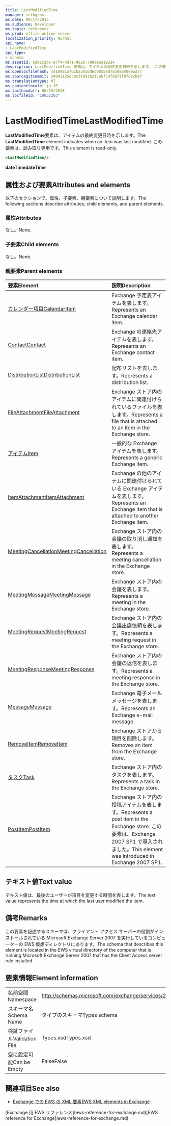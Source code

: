 ```yaml
---
title: LastModifiedTime
manager: sethgros
ms.date: 09/17/2015
ms.audience: Developer
ms.topic: reference
ms.prod: office-online-server
localization_priority: Normal
api_name:
- LastModifiedTime
api_type:
- schema
ms.assetid: 6db2cabc-e7f4-4d71-962b-789de6a192a4
description: LastModifiedTime 要素は、アイテムの最終変更日時を示します。 この要素は、読み取り専用です。
ms.openlocfilehash: c410481af62ba3016d6d0855ed76598849eeaa77
ms.sourcegitcommit: 34041125dc8c5f993b21cebfc4f8b72f0fd2cb6f
ms.translationtype: MT
ms.contentlocale: ja-JP
ms.lasthandoff: 06/25/2018
ms.locfileid: "19832203"
---
```

# <a name="lastmodifiedtime"></a><span data-ttu-id="f3e31-104">LastModifiedTime</span><span class="sxs-lookup"><span data-stu-id="f3e31-104">LastModifiedTime</span></span>

<span data-ttu-id="f3e31-105">**LastModifiedTime**要素は、アイテムの最終変更日時を示します。</span><span class="sxs-lookup"><span data-stu-id="f3e31-105">The **LastModifiedTime** element indicates when an item was last modified.</span></span> <span data-ttu-id="f3e31-106">この要素は、読み取り専用です。</span><span class="sxs-lookup"><span data-stu-id="f3e31-106">This element is read-only.</span></span> 
  
```xml
<LastModifiedTime/>
```

 <span data-ttu-id="f3e31-107">**dateTime**</span><span class="sxs-lookup"><span data-stu-id="f3e31-107">**dateTime**</span></span>
## <a name="attributes-and-elements"></a><span data-ttu-id="f3e31-108">属性および要素</span><span class="sxs-lookup"><span data-stu-id="f3e31-108">Attributes and elements</span></span>

<span data-ttu-id="f3e31-109">以下のセクションで、属性、子要素、親要素について説明します。</span><span class="sxs-lookup"><span data-stu-id="f3e31-109">The following sections describe attributes, child elements, and parent elements.</span></span>
  
### <a name="attributes"></a><span data-ttu-id="f3e31-110">属性</span><span class="sxs-lookup"><span data-stu-id="f3e31-110">Attributes</span></span>

<span data-ttu-id="f3e31-111">なし。</span><span class="sxs-lookup"><span data-stu-id="f3e31-111">None.</span></span>
  
### <a name="child-elements"></a><span data-ttu-id="f3e31-112">子要素</span><span class="sxs-lookup"><span data-stu-id="f3e31-112">Child elements</span></span>

<span data-ttu-id="f3e31-113">なし。</span><span class="sxs-lookup"><span data-stu-id="f3e31-113">None.</span></span>
  
### <a name="parent-elements"></a><span data-ttu-id="f3e31-114">親要素</span><span class="sxs-lookup"><span data-stu-id="f3e31-114">Parent elements</span></span>

|<span data-ttu-id="f3e31-115">**要素**</span><span class="sxs-lookup"><span data-stu-id="f3e31-115">**Element**</span></span>|<span data-ttu-id="f3e31-116">**説明**</span><span class="sxs-lookup"><span data-stu-id="f3e31-116">**Description**</span></span>|
|:-----|:-----|
|[<span data-ttu-id="f3e31-117">カレンダー項目</span><span class="sxs-lookup"><span data-stu-id="f3e31-117">CalendarItem</span></span>](calendaritem.md) <br/> |<span data-ttu-id="f3e31-118">Exchange 予定表アイテムを表します。</span><span class="sxs-lookup"><span data-stu-id="f3e31-118">Represents an Exchange calendar item.</span></span>  <br/> |
|[<span data-ttu-id="f3e31-119">Contact</span><span class="sxs-lookup"><span data-stu-id="f3e31-119">Contact</span></span>](contact.md) <br/> |<span data-ttu-id="f3e31-120">Exchange の連絡先アイテムを表します。</span><span class="sxs-lookup"><span data-stu-id="f3e31-120">Represents an Exchange contact item.</span></span>  <br/> |
|[<span data-ttu-id="f3e31-121">DistributionList</span><span class="sxs-lookup"><span data-stu-id="f3e31-121">DistributionList</span></span>](distributionlist.md) <br/> |<span data-ttu-id="f3e31-122">配布リストを表します。</span><span class="sxs-lookup"><span data-stu-id="f3e31-122">Represents a distribution list.</span></span>  <br/> |
|[<span data-ttu-id="f3e31-123">FileAttachment</span><span class="sxs-lookup"><span data-stu-id="f3e31-123">FileAttachment</span></span>](fileattachment.md) <br/> |<span data-ttu-id="f3e31-124">Exchange ストア内のアイテムに関連付けられているファイルを表します。</span><span class="sxs-lookup"><span data-stu-id="f3e31-124">Represents a file that is attached to an item in the Exchange store.</span></span>  <br/> |
|[<span data-ttu-id="f3e31-125">アイテム</span><span class="sxs-lookup"><span data-stu-id="f3e31-125">Item</span></span>](item.md) <br/> |<span data-ttu-id="f3e31-126">一般的な Exchange アイテムを表します。</span><span class="sxs-lookup"><span data-stu-id="f3e31-126">Represents a generic Exchange item.</span></span>  <br/> |
|[<span data-ttu-id="f3e31-127">ItemAttachment</span><span class="sxs-lookup"><span data-stu-id="f3e31-127">ItemAttachment</span></span>](itemattachment.md) <br/> |<span data-ttu-id="f3e31-128">Exchange の他のアイテムに関連付けられている Exchange アイテムを表します。</span><span class="sxs-lookup"><span data-stu-id="f3e31-128">Represents an Exchange item that is attached to another Exchange item.</span></span>  <br/> |
|[<span data-ttu-id="f3e31-129">MeetingCancellation</span><span class="sxs-lookup"><span data-stu-id="f3e31-129">MeetingCancellation</span></span>](meetingcancellation.md) <br/> |<span data-ttu-id="f3e31-130">Exchange ストア内の会議の取り消し通知を表します。</span><span class="sxs-lookup"><span data-stu-id="f3e31-130">Represents a meeting cancellation in the Exchange store.</span></span>  <br/> |
|[<span data-ttu-id="f3e31-131">MeetingMessage</span><span class="sxs-lookup"><span data-stu-id="f3e31-131">MeetingMessage</span></span>](meetingmessage.md) <br/> |<span data-ttu-id="f3e31-132">Exchange ストア内の会議を表します。</span><span class="sxs-lookup"><span data-stu-id="f3e31-132">Represents a meeting in the Exchange store.</span></span>  <br/> |
|[<span data-ttu-id="f3e31-133">MeetingRequest</span><span class="sxs-lookup"><span data-stu-id="f3e31-133">MeetingRequest</span></span>](meetingrequest.md) <br/> |<span data-ttu-id="f3e31-134">Exchange ストア内の会議出席依頼を表します。</span><span class="sxs-lookup"><span data-stu-id="f3e31-134">Represents a meeting request in the Exchange store.</span></span>  <br/> |
|[<span data-ttu-id="f3e31-135">MeetingResponse</span><span class="sxs-lookup"><span data-stu-id="f3e31-135">MeetingResponse</span></span>](meetingresponse.md) <br/> |<span data-ttu-id="f3e31-136">Exchange ストア内の会議の返信を表します。</span><span class="sxs-lookup"><span data-stu-id="f3e31-136">Represents a meeting response in the Exchange store.</span></span>  <br/> |
|[<span data-ttu-id="f3e31-137">Message</span><span class="sxs-lookup"><span data-stu-id="f3e31-137">Message</span></span>](message-ex15websvcsotherref.md) <br/> |<span data-ttu-id="f3e31-138">Exchange 電子メール メッセージを表します。</span><span class="sxs-lookup"><span data-stu-id="f3e31-138">Represents an Exchange e-mail message.</span></span>  <br/> |
|[<span data-ttu-id="f3e31-139">RemoveItem</span><span class="sxs-lookup"><span data-stu-id="f3e31-139">RemoveItem</span></span>](removeitem.md) <br/> |<span data-ttu-id="f3e31-140">Exchange ストアから項目を削除します。</span><span class="sxs-lookup"><span data-stu-id="f3e31-140">Removes an item from the Exchange store.</span></span>  <br/> |
|[<span data-ttu-id="f3e31-141">タスク</span><span class="sxs-lookup"><span data-stu-id="f3e31-141">Task</span></span>](task.md) <br/> |<span data-ttu-id="f3e31-142">Exchange ストア内のタスクを表します。</span><span class="sxs-lookup"><span data-stu-id="f3e31-142">Represents a task in the Exchange store.</span></span>  <br/> |
|[<span data-ttu-id="f3e31-143">PostItem</span><span class="sxs-lookup"><span data-stu-id="f3e31-143">PostItem</span></span>](postitem.md) <br/> |<span data-ttu-id="f3e31-144">Exchange ストア内の投稿アイテムを表します。</span><span class="sxs-lookup"><span data-stu-id="f3e31-144">Represents a post item in the Exchange store.</span></span> <span data-ttu-id="f3e31-145">この要素は、Exchange 2007 SP1 で導入されました。</span><span class="sxs-lookup"><span data-stu-id="f3e31-145">This element was introduced in Exchange 2007 SP1.</span></span>  <br/> |
   
## <a name="text-value"></a><span data-ttu-id="f3e31-146">テキスト値</span><span class="sxs-lookup"><span data-stu-id="f3e31-146">Text value</span></span>

<span data-ttu-id="f3e31-147">テキスト値は、最後のユーザーが項目を変更する時間を表します。</span><span class="sxs-lookup"><span data-stu-id="f3e31-147">The text value represents the time at which the last user modified the item.</span></span>
  
## <a name="remarks"></a><span data-ttu-id="f3e31-148">備考</span><span class="sxs-lookup"><span data-stu-id="f3e31-148">Remarks</span></span>

<span data-ttu-id="f3e31-149">この要素を記述するスキーマは、クライアント アクセス サーバーの役割がインストールされている Microsoft Exchange Server 2007 を実行しているコンピューターの EWS 仮想ディレクトリにあります。</span><span class="sxs-lookup"><span data-stu-id="f3e31-149">The schema that describes this element is located in the EWS virtual directory of the computer that is running Microsoft Exchange Server 2007 that has the Client Access server role installed.</span></span>
  
## <a name="element-information"></a><span data-ttu-id="f3e31-150">要素情報</span><span class="sxs-lookup"><span data-stu-id="f3e31-150">Element information</span></span>

|||
|:-----|:-----|
|<span data-ttu-id="f3e31-151">名前空間</span><span class="sxs-lookup"><span data-stu-id="f3e31-151">Namespace</span></span>  <br/> |http://schemas.microsoft.com/exchange/services/2006/types  <br/> |
|<span data-ttu-id="f3e31-152">スキーマ名</span><span class="sxs-lookup"><span data-stu-id="f3e31-152">Schema Name</span></span>  <br/> |<span data-ttu-id="f3e31-153">タイプのスキーマ</span><span class="sxs-lookup"><span data-stu-id="f3e31-153">Types schema</span></span>  <br/> |
|<span data-ttu-id="f3e31-154">検証ファイル</span><span class="sxs-lookup"><span data-stu-id="f3e31-154">Validation File</span></span>  <br/> |<span data-ttu-id="f3e31-155">Types.xsd</span><span class="sxs-lookup"><span data-stu-id="f3e31-155">Types.xsd</span></span>  <br/> |
|<span data-ttu-id="f3e31-156">空に設定可能</span><span class="sxs-lookup"><span data-stu-id="f3e31-156">Can be Empty</span></span>  <br/> |<span data-ttu-id="f3e31-157">False</span><span class="sxs-lookup"><span data-stu-id="f3e31-157">False</span></span>  <br/> |
   
## <a name="see-also"></a><span data-ttu-id="f3e31-158">関連項目</span><span class="sxs-lookup"><span data-stu-id="f3e31-158">See also</span></span>



- [<span data-ttu-id="f3e31-159">Exchange での EWS の XML 要素</span><span class="sxs-lookup"><span data-stu-id="f3e31-159">EWS XML elements in Exchange</span></span>](ews-xml-elements-in-exchange.md)
  
<span data-ttu-id="f3e31-160">
  [Exchange 用 EWS リファレンス](ews-reference-for-exchange.md)</span><span class="sxs-lookup"><span data-stu-id="f3e31-160">[EWS reference for Exchange](ews-reference-for-exchange.md)</span></span>

